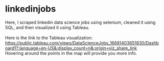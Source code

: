 # linkedinjobs

Here, I scraped linkedin data science jobs using selenium, cleaned it using SQL, and then visualized it using Tableau.<br>
<br>
Here is the link to the Tableau visualization:
https://public.tableau.com/views/DataScienceJobs_16681403651830/Dashboard1?:language=en-US&:display_count=n&:origin=viz_share_link <br>
Hovering around the points in the map will provide you more info.

